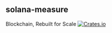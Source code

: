 solana-measure
----------
Blockchain, Rebuilt for Scale
[![Crates.io](https://img.shields.io/crates/v/solana-measure.svg)](https://crates.io/crates/solana-measure)